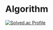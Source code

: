# Algorithm

[![Solved.ac Profile](http://mazassumnida.wtf/api/v2/generate_badge?boj=himit0131)](https://solved.ac/himit0131/)
